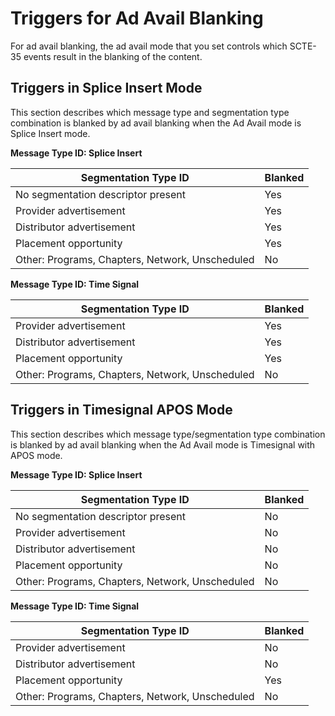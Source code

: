 # Triggers for Ad Avail Blanking<a name="triggers-for-ad-avail-blanking"></a>

For ad avail blanking, the ad avail mode that you set controls which SCTE\-35 events result in the blanking of the content\.

## Triggers in Splice Insert Mode<a name="triggers-splice-insert-mode"></a>

This section describes which message type and segmentation type combination is blanked by ad avail blanking when the Ad Avail mode is Splice Insert mode\. 


**Message Type ID: Splice Insert**  

| Segmentation Type ID | Blanked | 
| --- | --- | 
| No segmentation descriptor present | Yes | 
| Provider advertisement | Yes | 
| Distributor advertisement | Yes | 
| Placement opportunity | Yes | 
| Other: Programs, Chapters, Network, Unscheduled | No | 


**Message Type ID: Time Signal**  

| Segmentation Type ID | Blanked | 
| --- | --- | 
| Provider advertisement | Yes | 
| Distributor advertisement | Yes | 
| Placement opportunity | Yes | 
| Other: Programs, Chapters, Network, Unscheduled | No | 

## Triggers in Timesignal APOS Mode<a name="triggers-timesignal-mode"></a>

This section describes which message type/segmentation type combination is blanked by ad avail blanking when the Ad Avail mode is Timesignal with APOS mode\. 


**Message Type ID: Splice Insert**  

| Segmentation Type ID | Blanked | 
| --- | --- | 
| No segmentation descriptor present | No | 
| Provider advertisement | No | 
| Distributor advertisement | No | 
| Placement opportunity | No | 
| Other: Programs, Chapters, Network, Unscheduled | No | 


**Message Type ID: Time Signal**  

| Segmentation Type ID | Blanked | 
| --- | --- | 
| Provider advertisement | No | 
| Distributor advertisement | No | 
| Placement opportunity | Yes | 
| Other: Programs, Chapters, Network, Unscheduled | No | 